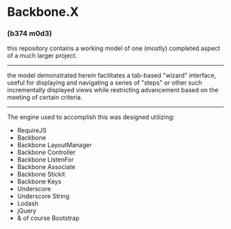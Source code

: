 # Backbone.X
### (b374 m0d3)

this repository contains a working model of one (mostly) completed aspect of a much larger project.  

---
the model demonstrated herein facilitates a tab-based "wizard" interface, useful for displaying and navigating a series of "steps" 
or other such incrementally displayed views while restricting advancement based on the meeting of certain criteria.

---
The engine used to accomplish this was designed utilizing:
* RequireJS
* Backbone
* Backbone LayoutManager
* Backbone Controller
* Backbone ListenFor
* Backbone Associate
* Backbone Stickit
* Backbone Keys
* Underscore
* Underscore String
* Lodash
* jQuery 
* & of course Bootstrap
